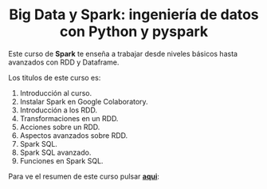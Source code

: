 <h1 align="center">Big Data y Spark: ingeniería de datos con Python y pyspark</h1>
<p>Este curso de <b>Spark</b> te enseña a trabajar desde niveles básicos hasta avanzados con RDD y Dataframe.</p>
<p>Los titulos de este curso es:</p>
<p>
  <ol>
    <li>Introducción al curso.</li>
    <li>Instalar Spark en Google Colaboratory.</li>
    <li>Introducción a los RDD.</li>          
    <li>Transformaciones en un RDD.</li>
    <li>Acciones sobre un RDD.</li>
    <li>Aspectos avanzados sobre RDD.</li>
    <li>Spark SQL.</li>
    <li>Spark SQL avanzado.</li>
    <li>Funciones en Spark SQL.</li>  
  </ol>
</p>
<p>
  Para ve el resumen de este curso pulsar <a href="https://github.com/mlevicoy/Personal-Branding/blob/main/Clase%20N%C2%B0%204%20Inteligencia%20Emocional.pdf"><b>aqui</b></a>:
</p>
